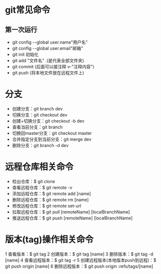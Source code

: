   # git常见命令
  ##  第一次运行
  * git config --global user.name"用户名"
  * git config --global user.email"邮箱"
  *  git init 初始化
  *  git add "文件名" .(是代表全部文件夹)
  *  git commit (后面可以接注释 v-"注释内容")
  *  git push (将本地文件放在远程文件上)

# 分支
+ 创建分支：git branch dev
+ 切换分支：git checkout dev
+ 创建+切换分支：git checkout -b dev
+ 查看当前分支：git branch
+ 切换回master分支：git checkout master
+ 合并指定分支到当前分支：git merge dev
+ 删除分支：git branch -d dev

# 远程仓库相关命令
- 检出仓库：$ git clone 
- 查看远程仓库：$ git remote -v
- 添加远程仓库：$ git remote add [name]
- 删除远程仓库：$ git remote rm [name]
- 修改远程仓库：$ git remote set-url
- 拉取远程仓库：$ git pull [remoteName] [localBranchName]
- 推送远程仓库：$ git push [remoteName] [localBranchName]


# 版本(tag)操作相关命令
1 查看版本：$ git tag
2 创建版本：$ git tag [name]
3 删除版本：$ git tag -d [name]
4 查看远程版本：$ git tag -r
5 创建远程版本(本地版本push到远程)：$ git push origin [name]
6 删除远程版本：$ git push origin :refs/tags/[name]


